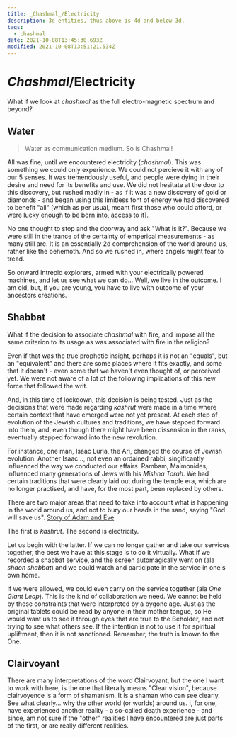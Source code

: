 ```yaml
---
title: _Chashmal_/Electricity
description: 3d entities, thus above is 4d and below 3d.
tags:
  - chashmal
date: 2021-10-08T13:45:30.693Z
modified: 2021-10-08T13:51:21.534Z
---
```


# _Chashmal_/Electricity

What if we look at _chashmal_ as the full electro-magnetic spectrum and beyond?

## Water

> Water as communication medium. So is Chashmal!

All was fine, until we encountered electricity (_chashmal_). This was something we could only experience. We could not percieve it with any of our 5 senses. It was tremendously useful, and people were dying in their desire and need for its benefits and use. We did not hesitate at the door to this discovery, but rushed madly in - as if it was a new discovery of gold or diamonds - and began using this limitless font of energy we had discovered to benefit "all" [which as per usual, meant first those who could afford, or were lucky enough to be born into, access to it].

No one thought to stop and the doorway and ask "What is it?". Because we were still in the trance of the certainty of emperical measurements - as many still are. It is an essentially 2d comprehension of the world around us, rather like the behemoth. And so we rushed in, where angels might fear to tread.

So onward intrepid explorers, armed with your electrically powered machines, and let us see what we can do... Well, we live in the [outcome](intention.html). I am old, but, if you are young, you have to live with outcome of your ancestors creations.

## Shabbat

What if the decision to associate _chashmal_ with fire, and impose all the same criterion to its usage as was associated with fire in the religion?

Even if that was the true prophetic insight, perhaps it is not an "equals", but an "equivalent" and there are some places where it fits exactly, and some that it doesn't - even some that we haven't even thought of, or perceived yet. We were not aware of a lot of the following implications of this new force that followed the writ.

And, in this time of lockdown, this decision is being tested. Just as the decisions that were made regarding _kashrut_ were made in a time where certain context that have emerged were not yet present. At each step of evolution of the Jewish cultures and traditions, we have stepped forward into them, and, even though there might have been dissension in the ranks, eventually stepped forward into the new revolution.

For instance, one man, Isaac Luria, the Ari, changed the course of Jewish evolution. Another Isaac..., not even an ordained rabbi, singificantly influenced the way we conducted our affairs. Rambam, Maimonides, influenced many generations of Jews with his _Mishna Torah_. We had certain traditions that were clearly laid out during the temple era, which are no longer practised, and have, for the most part, been replaced by others.

There are two major areas that need to take into account what is happening in the world around us, and not to bury our heads in the sand, saying "God will save us". [Story of Adam and Eve](adam_eve.html)

The first is _kashrut_. The second is electricity.

Let us begin with the latter. If we can no longer gather and take our services together, the best we have at this stage is to do it virtually. What if we recorded a shabbat service, and the screen automagically went on (ala _shaon shabbat_) and we could watch and participate in the service in one's own home.

If we were allowed, we could even carry on the service together (ala _One Giant Leap_). This is the kind of collaboration we need. We cannot be held by these constraints that were interpreted by a bygone age. Just as the original tablets could be read by anyone in their mother tongue, so He would want us to see it through eyes that are true to the Beholder, and not trying to see what others see. If the intention is not to use it for spiritual upliftment, then it is not sanctioned. Remember, the truth is known to the One.

## Clairvoyant

There are many interpretations of the word Clairvoyant, but the one I want to work with here, is the one that literally means "Clear vision", because clairvoyence is a form of shamanism. It is a shaman who can see clearly. See what clearly... why the other world (or worlds) around us. I, for one, have experienced another reality - a so-called death experience - and since, am not sure if the "other" realities I have encountered are just parts of the first, or are really different realities.
